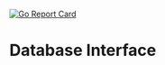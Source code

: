 [![Go Report Card](https://goreportcard.com/badge/github.com/Ulbora/dbinterface)](https://goreportcard.com/report/github.com/Ulbora/dbinterface)

Database Interface
==============